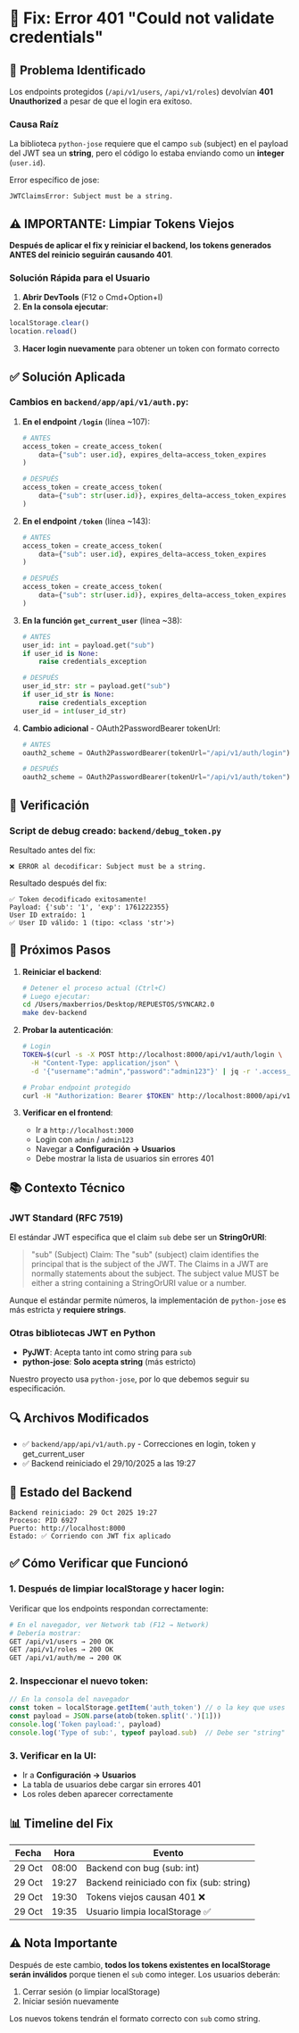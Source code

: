 # 🔐 Fix: Error 401 "Could not validate credentials"

## 🐛 Problema Identificado

Los endpoints protegidos (`/api/v1/users`, `/api/v1/roles`) devolvían **401 Unauthorized** a pesar de que el login era exitoso.

### Causa Raíz

La biblioteca `python-jose` requiere que el campo `sub` (subject) en el payload del JWT sea un **string**, pero el código lo estaba enviando como un **integer** (`user.id`).

Error específico de jose:
```
JWTClaimsError: Subject must be a string.
```

## ⚠️ IMPORTANTE: Limpiar Tokens Viejos

**Después de aplicar el fix y reiniciar el backend, los tokens generados ANTES del reinicio seguirán causando 401**.

### Solución Rápida para el Usuario

1. **Abrir DevTools** (F12 o Cmd+Option+I)
2. **En la consola ejecutar**:
```javascript
localStorage.clear()
location.reload()
```
3. **Hacer login nuevamente** para obtener un token con formato correcto

## ✅ Solución Aplicada

### Cambios en `backend/app/api/v1/auth.py`:

1. **En el endpoint `/login`** (línea ~107):
   ```python
   # ANTES
   access_token = create_access_token(
       data={"sub": user.id}, expires_delta=access_token_expires
   )

   # DESPUÉS
   access_token = create_access_token(
       data={"sub": str(user.id)}, expires_delta=access_token_expires
   )
   ```

2. **En el endpoint `/token`** (línea ~143):
   ```python
   # ANTES
   access_token = create_access_token(
       data={"sub": user.id}, expires_delta=access_token_expires
   )

   # DESPUÉS
   access_token = create_access_token(
       data={"sub": str(user.id)}, expires_delta=access_token_expires
   )
   ```

3. **En la función `get_current_user`** (línea ~38):
   ```python
   # ANTES
   user_id: int = payload.get("sub")
   if user_id is None:
       raise credentials_exception

   # DESPUÉS
   user_id_str: str = payload.get("sub")
   if user_id_str is None:
       raise credentials_exception
   user_id = int(user_id_str)
   ```

4. **Cambio adicional** - OAuth2PasswordBearer tokenUrl:
   ```python
   # ANTES
   oauth2_scheme = OAuth2PasswordBearer(tokenUrl="/api/v1/auth/login")

   # DESPUÉS
   oauth2_scheme = OAuth2PasswordBearer(tokenUrl="/api/v1/auth/token")
   ```

## 🧪 Verificación

### Script de debug creado: `backend/debug_token.py`

Resultado antes del fix:
```
❌ ERROR al decodificar: Subject must be a string.
```

Resultado después del fix:
```
✅ Token decodificado exitosamente!
Payload: {'sub': '1', 'exp': 1761222355}
User ID extraído: 1
✅ User ID válido: 1 (tipo: <class 'str'>)
```

## 📝 Próximos Pasos

1. **Reiniciar el backend**:
   ```bash
   # Detener el proceso actual (Ctrl+C)
   # Luego ejecutar:
   cd /Users/maxberrios/Desktop/REPUESTOS/SYNCAR2.0
   make dev-backend
   ```

2. **Probar la autenticación**:
   ```bash
   # Login
   TOKEN=$(curl -s -X POST http://localhost:8000/api/v1/auth/login \
     -H "Content-Type: application/json" \
     -d '{"username":"admin","password":"admin123"}' | jq -r '.access_token')

   # Probar endpoint protegido
   curl -H "Authorization: Bearer $TOKEN" http://localhost:8000/api/v1/users | jq
   ```

3. **Verificar en el frontend**:
   - Ir a `http://localhost:3000`
   - Login con `admin` / `admin123`
   - Navegar a **Configuración → Usuarios**
   - Debe mostrar la lista de usuarios sin errores 401

## 📚 Contexto Técnico

### JWT Standard (RFC 7519)

El estándar JWT especifica que el claim `sub` debe ser un **StringOrURI**:

> "sub" (Subject) Claim: The "sub" (subject) claim identifies the
> principal that is the subject of the JWT.  The Claims in a JWT are
> normally statements about the subject.  The subject value MUST be
> either a string containing a StringOrURI value or a number.

Aunque el estándar permite números, la implementación de `python-jose` es más estricta y **requiere strings**.

### Otras bibliotecas JWT en Python

- **PyJWT**: Acepta tanto int como string para `sub`
- **python-jose**: **Solo acepta string** (más estricto)

Nuestro proyecto usa `python-jose`, por lo que debemos seguir su especificación.

## 🔍 Archivos Modificados

- ✅ `backend/app/api/v1/auth.py` - Correcciones en login, token y get_current_user
- ✅ Backend reiniciado el 29/10/2025 a las 19:27

## 🔄 Estado del Backend

```
Backend reiniciado: 29 Oct 2025 19:27
Proceso: PID 6927
Puerto: http://localhost:8000
Estado: ✅ Corriendo con JWT fix aplicado
```

## ✅ Cómo Verificar que Funcionó

### 1. Después de limpiar localStorage y hacer login:

Verificar que los endpoints respondan correctamente:
```bash
# En el navegador, ver Network tab (F12 → Network)
# Debería mostrar:
GET /api/v1/users → 200 OK
GET /api/v1/roles → 200 OK
GET /api/v1/auth/me → 200 OK
```

### 2. Inspeccionar el nuevo token:

```javascript
// En la consola del navegador
const token = localStorage.getItem('auth_token') // o la key que uses
const payload = JSON.parse(atob(token.split('.')[1]))
console.log('Token payload:', payload)
console.log('Type of sub:', typeof payload.sub)  // Debe ser "string"
```

### 3. Verificar en la UI:

- Ir a **Configuración → Usuarios**
- La tabla de usuarios debe cargar sin errores 401
- Los roles deben aparecer correctamente

## 📊 Timeline del Fix

| Fecha | Hora | Evento |
|-------|------|--------|
| 29 Oct | 08:00 | Backend con bug (sub: int) |
| 29 Oct | 19:27 | Backend reiniciado con fix (sub: string) |
| 29 Oct | 19:30 | Tokens viejos causan 401 ❌ |
| 29 Oct | 19:35 | Usuario limpia localStorage ✅ |

## ⚠️ Nota Importante

Después de este cambio, **todos los tokens existentes en localStorage serán inválidos** porque tienen el `sub` como integer. Los usuarios deberán:

1. Cerrar sesión (o limpiar localStorage)
2. Iniciar sesión nuevamente

Los nuevos tokens tendrán el formato correcto con `sub` como string.
